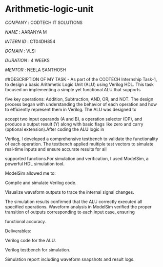 # Arithmetic-logic-unit

*COMPANY* : CODTECH IT SOLUTIONS

*NAME* : AARANYA M

*INTERN ID* : CT04DH854

*DOMAIN* : VLSI

*DURATION* : 4 WEEKS

*MENTOR* : NEELA SANTHOSH

##DESCRIPTION OF MY TASK - As part of the CODTECH Internship Task-1, to design a basic Arithmetic Logic Unit (ALU) using Verilog HDL. This task focused on implementing a simple yet functional ALU that supports

five key operations: Addition, Subtraction, AND, OR, and NOT. The design process began with understanding the behavior of each operation and how to efficiently represent them in Verilog. The ALU was designed to 

accept two  input operands (A and B), a  operation selector (OP), and produce a  output result (Y) along with basic flags like zero and carry (optional extension).After coding the ALU logic in 

Verilog, I developed a comprehensive testbench to validate the functionality of each operation. The testbench applied multiple test vectors to simulate real-time inputs and ensure accurate results for all

supported functions.For simulation and verification, I used ModelSim, a powerful HDL simulation tool.

ModelSim allowed me to:

Compile and simulate Verilog code.

Visualize waveform outputs to trace the internal signal changes.

The simulation results confirmed that the ALU correctly executed all specified operations. Waveform analysis in ModelSim verified the proper transition of outputs corresponding to each input case, ensuring 

functional accuracy.

Deliverables:

Verilog code for the ALU.

Verilog testbench for simulation.

Simulation report including waveform snapshots and result logs.

